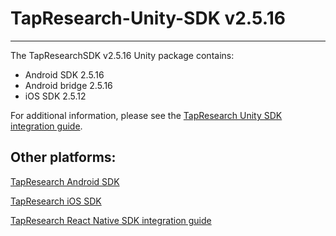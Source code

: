 # TapResearch-Unity-SDK v2.5.16
---

The TapResearchSDK v2.5.16 Unity package contains:
* Android SDK 2.5.16
* Android bridge 2.5.16
* iOS SDK  2.5.12

For additional information, please see the [TapResearch Unity SDK integration guide](https://supply-docs.tapresearch.com/docs/unity-integration).

## Other platforms:

[TapResearch Android SDK](https://supply-docs.tapresearch.com/docs/android-integration)  

[TapResearch iOS SDK](https://supply-docs.tapresearch.com/docs/ios-integration)  

[TapResearch React Native SDK integration guide](https://supply-docs.tapresearch.com/docs/react-integration)

